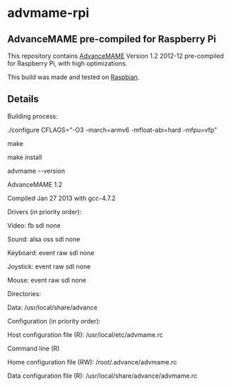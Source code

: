 # advmame-rpi
## AdvanceMAME pre-compiled for Raspberry Pi

This repository contains [AdvanceMAME](http://advancemame.sourceforge.net/index.html) Version 1.2 2012-12 pre-compiled for Raspberry Pi, with high optimizations.

This build was made and tested on [Raspbian](http://www.raspbian.org/).

## Details

Building process:

./configure CFLAGS="-O3 -march=armv6 -mfloat-abi=hard -mfpu=vfp"

make

make install


advmame --version

AdvanceMAME 1.2

Compiled Jan 27 2013 with gcc-4.7.2


Drivers (in priority order):

Video: fb sdl none

Sound: alsa oss sdl none

Keyboard: event raw sdl none

Joystick: event raw sdl none

Mouse: event raw sdl none


Directories:

Data: /usr/local/share/advance


Configuration (in priority order):

Host configuration file (R): /usr/local/etc/advmame.rc

Command line (R)

Home configuration file (RW): /root/.advance/advmame.rc

Data configuration file (R): /usr/local/share/advance/advmame.rc

